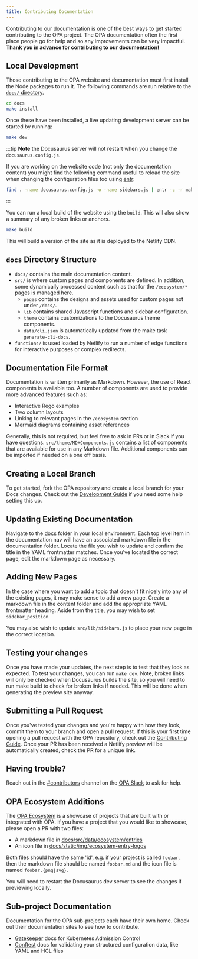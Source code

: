 ```yaml
---
title: Contributing Documentation
---
```


Contributing to our documentation is one of the best ways to get started
contributing to the OPA project. The OPA documentation often the first place
people go for help and so any improvements can be very impactful.
**Thank you in advance for contributing to our documentation!**

## Local Development

Those contributing to the OPA website and documentation must first install the
Node packages to run it. The following commands are run relative to the
[`docs/` directory](https://github.com/IUAD1IY7/opa/tree/main/docs).

```bash
cd docs
make install
```

Once these have been installed, a live updating development server can be
started by running:

```bash
make dev
```

:::tip
**Note** the Docusaurus server will not restart when you change the
`docusaurus.config.js`.

If you are working on the website code (not only the documentation content)
you might find the following command useful to reload the site when changing the
configuration files too using [entr](https://github.com/eradman/entr):

```bash
find . -name docusaurus.config.js -o -name sidebars.js | entr -c -r make dev
```

:::

You can run a local build of the website using the `build`. This will also show
a summary of any broken links or anchors.

```bash
make build
```

This will build a version of the site as it is deployed to the Netlify CDN.

## `docs` Directory Structure

- `docs/` contains the main documentation content.
- `src/` is where custom pages and components are defined. In addition, some
  dynamically processed content such as that for the `/ecosystem/*` pages is
  managed here.
  - `pages` contains the designs and assets used for custom pages not under
    `/docs/`.
  - `lib` contains shared Javascript functions and sidebar configuration.
  - `theme` contains customizations to the Docusaurus theme components.
  - `data/cli.json` is automatically updated from the make task
    `generate-cli-docs`.
- `functions/` is used loaded by Netlify to run a number of edge functions for
  interactive purposes or complex redirects.

## Documentation File Format

Documentation is written primarily as Markdown. However, the use of React
components is available too. A number of components are used to provide more
advanced features such as:

- Interactive Rego examples
- Two column layouts
- Linking to relevant pages in the `/ecosystem` section
- Mermaid diagrams containing asset references

Generally, this is not required, but feel free to ask in PRs or in Slack if you
have questions. `src/theme/MDXComponents.js` contains a list of components that
are available for use in any Markdown file. Additional components can be
imported if needed on a one off basis.

## Creating a Local Branch

To get started, fork the OPA repository and create a local branch for your Docs changes.
Check out the [Development Guide](./contrib-development/#fork-clone-create-a-branch)
if you need some help setting this up.

## Updating Existing Documentation

Navigate to the
[docs](https://github.com/IUAD1IY7/opa/blob/main/docs/docs)
folder in your local environment. Each top level item in the documentation nav
will have an associated markdown file in the documentation folder. Locate the
file you wish to update and confirm the title in the YAML frontmatter matches. Once
you've located the correct page, edit the markdown page as necessary.

## Adding New Pages

In the case where you want to add a topic that doesn't fit nicely into any of
the existing pages, it may make sense to add a new page. Create a markdown file
in the content folder and add the appropriate YAML frontmatter heading. Aside
from the title, you may wish to set `sidebar_position`.

You may also wish to update `src/lib/sidebars.js` to place your new page in the
correct location.

## Testing your changes

Once you have made your updates, the next step is to test that they look as
expected. To test your changes, you can run `make dev`. Note, broken links will
only be checked when Docusaurus builds the site, so you will need to run make
build to check for broken links if needed. This will be done when generating the
preview site anyway.

## Submitting a Pull Request

Once you've tested your changes and you're happy with how they look, commit them
to your branch and open a pull request. If this is your first time opening a
pull request with the OPA repository, check out the
[Contributing Guide](./contributing).
Once your PR has been received a Netlify preview will be automatically created,
check the PR for a unique link.

## Having trouble?

Reach out in the
[#contributors](https://openpolicyagent.slack.com/archives/C02L1TLPN59)
channel on the [OPA Slack](https://slack.openpolicyagent.org/) to ask for help.

## OPA Ecosystem Additions

The [OPA Ecosystem](/ecosystem/) is a showcase of projects that are built with
or integrated with OPA. If you have a project that you would like to showcase,
please open a PR with two files:

- A markdown file in [docs/src/data/ecosystem/entries](https://github.com/IUAD1IY7/opa/blob/main/docs/src/data/ecosystem/entries)
- An icon file in [docs/static/img/ecosystem-entry-logos](https://github.com/IUAD1IY7/opa/blob/main/docs/static/img/ecosystem-entry-logos)

Both files should have the same 'id', e.g. if your project is called `foobar`,
then the markdown file should be named `foobar.md` and the icon file
is named `foobar.{png|svg}`.

You will need to restart the Docusaurus dev server to see the changes if
previewing locally.

## Sub-project Documentation

Documentation for the OPA sub-projects each have their own home. Check out their
documentation sites to see how to contribute.

- [Gatekeeper](https://open-policy-agent.github.io/gatekeeper/website/docs/)
  docs for Kubernetes Admission Control
- [Conftest](https://www.conftest.dev/)
  docs for validating your structured configuration data, like YAML and HCL files
